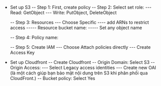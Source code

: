 <!-- Note: If don't note, please set to default -->

- Set up S3
  -- Step 1: First, create policy
  -- Step 2: Select set role: 
    --- Read: GetObject
    --- Write: PutObject, DeleteObject

  -- Step 3: Resources
    ---  Choose Specific
      ---- add ARNs to restrict access
      ----- Resource bucket name: <name-bucket>
      ----- Set any object name

  -- Step 4: Policy name: <policy-name>

  -- Step 5: Create IAM
      --- Choose Attach policies directly
      --- Create Access Key




- Set up Cloudfront
 -- Create Cloudfront
 -- Origin Domain: Select S3
 -- Origin Access: 
    --- Select Legacy access identities
    --- Create new OAI (là một cách giúp bạn bảo mật nội dung trên S3 khi phân phối qua CloudFront.)
    --  Bucket policy: Select Yes